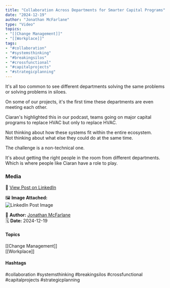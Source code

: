 ```yaml
---
title: "Collaboration Across Departments for Smarter Capital Programs"  
date: "2024-12-19"  
author: "Jonathan McFarlane"  
type: "Video"  
topics:  
- "[[Change Management]]"  
- "[[Workplace]]"  
tags:  
- "#collaboration"  
- "#systemsthinking"  
- "#breakingsilos"  
- "#crossfunctional"  
- "#capitalprojects"  
- "#strategicplanning"  
---
```

It's all too common to see different departments solving the same problems or solving problems in siloes.

On some of our projects, it's the first time these departments are even meeting each other.

Ciaran's highlighted this in our podcast, teams going on major capital programs to replace HVAC but only to replace HVAC.

Not thinking about how these systems fit within the entire ecosystem.  
Not thinking about what else they could do at the same time.

The challenge is a non-technical one.

It's about getting the right people in the room from different departments. Which is where people like Ciaran have a role to play.

### Media

🔗 [View Post on LinkedIn](https://www.linkedin.com/feed/update/urn:li:activity:7275324003190284288)  
  
🖼 **Image Attached:**  
![LinkedIn Post Image](https://media.licdn.com/dms/image/v2/D5605AQFqe2tFt3NCmQ/videocover-high/B56ZPX9MGFHIBs-/0/1734495054721?e=1742263200&v=beta&t=vdTdS8RMWSsqbwHknT4IQ83Dsc9H6MwUvDJW29sxeR4)  
  
👤 **Author:** [Jonathan McFarlane](https://www.linkedin.com/in/jonathanmcfarlane/)  
🗓️ **Date:** 2024-12-19

#### Topics

[[Change Management]]  
[[Workplace]]  

#### Hashtags

#collaboration #systemsthinking #breakingsilos #crossfunctional #capitalprojects #strategicplanning